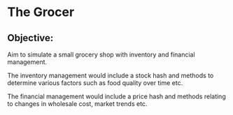 # The Grocer 

## Objective:
Aim to simulate a small grocery shop with inventory and financial management.

The inventory management would include a stock hash and methods to determine various factors such as food quality over time etc.

The financial management would include a price hash and methods relating to changes in wholesale cost, market trends etc.